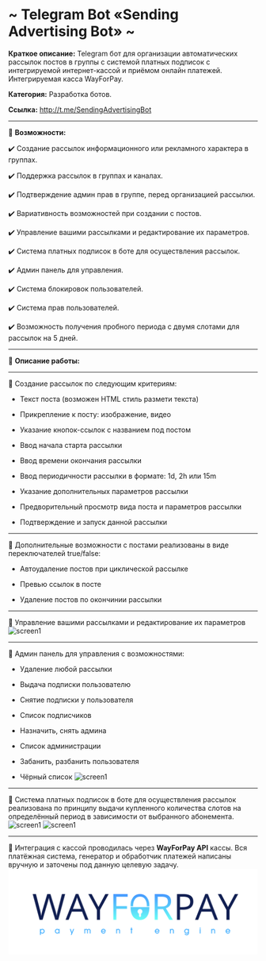 # ~ Telegram Bot «Sending Advertising Bot» ~

**Краткое описание:** Telegram бот для организации автоматических рассылок постов в группы с системой платных подписок с интегрируемой интернет-кассой и приёмом онлайн платежей.  Интегрируемая касса WayForPay.

**Категория:** Разработка ботов.

**Ссылка:** http://t.me/SendingAdvertisingBot

-----------------------------------

🔻 **Возможности:**

✔️ Создание рассылок информационного или рекламного характера в группах.

✔️ Поддержка рассылок в группах и каналах.

✔️ Подтверждение админ прав в группе, перед организацией рассылки.

✔️ Вариативность возможностей при создании с постов.

✔️ Управление вашими рассылками и редактирование их параметров.

✔️ Система платных подписок в боте для осуществления рассылок.

✔️ Админ панель для управления.

✔️ Система блокировок пользователей.

✔️ Система прав пользователей.

✔️ Возможность получения пробного периода с двумя слотами для рассылок на 5 дней.

-----------------------------------

🔻 **Описание работы:**

-----------------------------------

🔹 Создание рассылок по следующим критериям:

   - Текст поста (возможен HTML стиль размети текста)
	
   - Прикрепление к посту: изображение, видео
	
   - Указание кнопок-ссылок с названием под постом
	
   - Ввод начала старта рассылки
	
   - Ввод времени окончания рассылки
	
   - Ввод периодичности рассылки в формате: 1d, 2h или 15m
	
   - Указание дополнительных параметров рассылки
	
   - Предворительный просмотр вида поста и параметров рассылки
	
   - Подтверждение и запуск данной рассылки
	
-----------------------------------

🔹 Дополнительные возможности с постами реализованы в виде переключателей true/false:

   - Автоудаление постов при циклической рассылке
   
   - Превью ссылок в посте
   
   - Удаление постов по окончинии рассылки
	
-----------------------------------

🔹 Управление вашими рассылками и редактирование их параметров
![screen1](https://github.com/LexaCoronos/SendingAdvertisingBot/blob/master/img/controlSending.png)

-----------------------------------

🔹 Админ панель для управления с возможностями:

   - Удаление любой рассылки
   
   - Выдача подписки пользователю
   
   - Снятие подписки у пользователя
   
   - Список подписчиков
   
   - Назначить, снять админа
   
   - Список администрации
   
   - Забанить, разбанить пользователя
   
   - Чёрный список
![screen1](https://github.com/LexaCoronos/SendingAdvertisingBot/blob/master/img/adminpanel.png)

-----------------------------------

🔹 Система платных подписок в боте для осуществления рассылок реализована по принципу выдачи купленного количества слотов на определённый период в зависимости от выбранного абонемента.
![screen1](https://github.com/LexaCoronos/SendingAdvertisingBot/blob/master/img/ordering.png)
![screen1](https://github.com/LexaCoronos/SendingAdvertisingBot/blob/master/img/paying.png)

-----------------------------------

🔹 Интеграция с кассой проводилась через **WayForPay API** кассы. Вся платёжная система, генератор и обработчик платежей написаны вручную и заточены под данную целевую задачу.
![screen9](https://github.com/LexaCoronos/SendingAdvertisingBot/blob/master/img/WayForPay.png)
